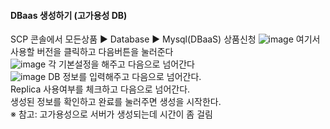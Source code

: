 #### DBaas 생성하기 (고가용성 DB)

SCP 콘솔에서 모든상품 ▶ Database ▶ Mysql(DBaaS) 상품신청
![image](https://github.com/scp-cloudacademy/ce-advanced/assets/147478897/b233d3ad-39f1-4073-9ccb-615fc017dbdb)
여기서 사용할 버전을 클릭하고 다음버튼을 눌러준다</br>
![image](https://github.com/scp-cloudacademy/ce-advanced/assets/147478897/2069a248-6eb6-433a-9642-112c26161186)
각 기본설정을 해주고 다음으로 넘어간다 </br>
![image](https://github.com/scp-cloudacademy/ce-advanced/assets/147478897/5d933de5-543f-4e8c-9db5-387d153f727b)
DB 정보를 입력해주고 다음으로 넘어간다. </br>
Replica 사용여부를 체크하고 다음으로 넘어간다. </br>
생성된 정보를 확인하고 완료를 눌러주면 생성을 시작한다. </br>
※ 참고: 고가용성으로 서버가 생성되는데 시간이 좀 걸림

